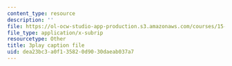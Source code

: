 ```yaml
---
content_type: resource
description: ''
file: https://ol-ocw-studio-app-production.s3.amazonaws.com/courses/15-s12-blockchain-and-money-fall-2018/dea23bc3a0f135820d9030daeab037a7_0UvVOMZqpEA.srt
file_type: application/x-subrip
resourcetype: Other
title: 3play caption file
uid: dea23bc3-a0f1-3582-0d90-30daeab037a7
---
```

